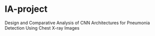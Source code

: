 # IA-project
Design and Comparative Analysis of CNN Architectures for Pneumonia Detection Using Chest X-ray Images
